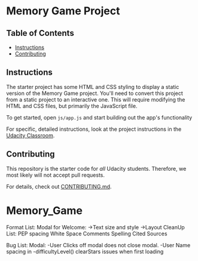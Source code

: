 # Memory Game Project

## Table of Contents

* [Instructions](#instructions)
* [Contributing](#contributing)

## Instructions

The starter project has some HTML and CSS styling to display a static version of the Memory Game project. You'll need to convert this project from a static project to an interactive one. This will require modifying the HTML and CSS files, but primarily the JavaScript file.

To get started, open `js/app.js` and start building out the app's functionality

For specific, detailed instructions, look at the project instructions in the [Udacity Classroom](https://classroom.udacity.com/me).

## Contributing

This repository is the starter code for _all_ Udacity students. Therefore, we most likely will not accept pull requests.

For details, check out [CONTRIBUTING.md](CONTRIBUTING.md).
# Memory_Game


Format List:
    Modal for Welcome:
    ->Text size and style
    ->Layout
CleanUp List:
    PEP spacing
    White Space
    Comments
    Spelling
    Cited Sources

Bug List:
  Modal:
  -User Clicks off modal does not close modal.
  -User Name spacing in <span>
  -difficultyLevel() clearStars issues when first loading
